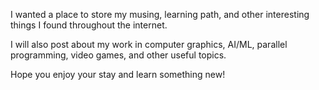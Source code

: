 I wanted a place to store my musing, learning path, and other interesting things I found throughout the internet.

I will also post about my work in computer graphics, AI/ML, parallel programming, video games, and other useful topics.

Hope you enjoy your stay and learn something new!
